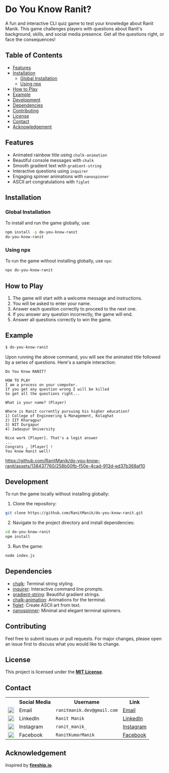 # Do You Know Ranit?

A fun and interactive CLI quiz game to test your knowledge about Ranit Manik. This game challenges players with
questions about Ranit's background, skills, and social media presence. Get all the questions right, or face the
consequences!

## Table of Contents

- [Features](#features)
- [Installation](#installation)
    - [Global Installation](#global-installation)
    - [Using npx](#using-npx)
- [How to Play](#how-to-play)
- [Example](#example)
- [Development](#development)
- [Dependencies](#dependencies)
- [Contributing](#contributing)
- [License](#license)
- [Contact](#contact)
- [Acknowledgement](#acknowledgement)

## Features

- Animated rainbow title using `chalk-animation`
- Beautiful console messages with `chalk`
- Smooth gradient text with `gradient-string`
- Interactive questions using `inquirer`
- Engaging spinner animations with `nanospinner`
- ASCII art congratulations with `figlet`

## Installation

### Global Installation

To install and run the game globally, use:

```sh
npm install -g do-you-know-ranit
do-you-know-ranit
```

### Using npx

To run the game without installing globally, use `npx`:

```sh
npx do-you-know-ranit
```

## How to Play

1. The game will start with a welcome message and instructions.
2. You will be asked to enter your name.
3. Answer each question correctly to proceed to the next one.
4. If you answer any question incorrectly, the game will end.
5. Answer all questions correctly to win the game.

## Example

```sh
$ do-you-know-ranit
```

Upon running the above command, you will see the animated title followed by a series of questions. Here's a sample
interaction:

```
Do You Know RANIT?

HOW TO PLAY
I am a process on your computer.
If you get any question wrong I will be killed
So get all the questions right...

What is your name? (Player)

Where is Ranit currently pursuing his higher education?
1) College of Engineering & Management, Kolaghat
2) IIT Kharagpur
3) NIT Durgapur
4) Jadavpur University

Nice work [Player]. That's a legit answer
...
Congrats , [Player] !
You know Ranit well!
```

https://github.com/RanitManik/do-you-know-ranit/assets/138437760/258b00fb-f50e-4cad-913d-ed37b368af10


## Development

To run the game locally without installing globally:

1. Clone the repository:

```sh
git clone https://github.com/RanitManik/do-you-know-ranit.git
```

2. Navigate to the project directory and install dependencies:

```sh
cd do-you-know-ranit
npm install
```

3. Run the game:

```sh
node index.js
```

## Dependencies

- [chalk](https://www.npmjs.com/package/chalk): Terminal string styling.
- [inquirer](https://www.npmjs.com/package/inquirer): Interactive command line prompts.
- [gradient-string](https://www.npmjs.com/package/gradient-string): Beautiful gradient strings.
- [chalk-animation](https://www.npmjs.com/package/chalk-animation): Animations for the terminal.
- [figlet](https://www.npmjs.com/package/figlet): Create ASCII art from text.
- [nanospinner](https://www.npmjs.com/package/nanospinner): Minimal and elegant terminal spinners.

## Contributing

Feel free to submit issues or pull requests. For major changes, please open an issue first to discuss what you would
like to change.

## License

This project is licensed under the **[MIT License](LICENSE)**.

## Contact

<table>
  <tr>
    <th></th>
    <th>Social Media</th>
    <th>Username</th>
    <th>Link</th>
  </tr>
  <tr>
    <td><img src="https://cdn4.iconfinder.com/data/icons/social-media-logos-6/512/112-gmail_email_mail-512.png" width="20" /></td>
    <td>Email</td>
    <td><code>ranitmanik.dev@gmail.com</code></td>
    <td><a href="mailto:ranitmanik.dev@gmail.com" target="_blank">Email</a></td>
  </tr>
  <tr>
    <td><img src="https://upload.wikimedia.org/wikipedia/commons/thumb/c/ca/LinkedIn_logo_initials.png/480px-LinkedIn_logo_initials.png" width="20" /></td>
    <td>LinkedIn</td>
    <td><code>Ranit Manik</code></td>
    <td><a href="https://www.linkedin.com/in/ranit-manik/" target="_blank">LinkedIn</a></td>
  </tr>
  <tr>
    <td><img src="https://upload.wikimedia.org/wikipedia/commons/thumb/a/a5/Instagram_icon.png/600px-Instagram_icon.png" width="20" /></td>
    <td>Instagram</td>
    <td><code>ranit_manik_</code></td>
    <td><a href="https://www.instagram.com/ranit_manik_/" target="_blank">Instagram</a></td>
  </tr>
  <tr>
    <td><img src="https://upload.wikimedia.org/wikipedia/commons/6/6c/Facebook_Logo_2023.png" width="20" /></td>
    <td>Facebook</td>
    <td><code>RanitKumarManik</code></td>
    <td><a href="https://www.facebook.com/RanitKumarManik/" target="_blank">Facebook</a></td>
</tr>
</table>

## Acknowledgement

Inspired by **[fireship.io](https://www.youtube.com/@Fireship)**.
